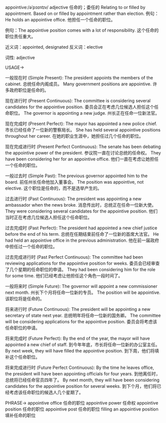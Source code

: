appointive:/əˈpɔɪntɪv/
adjective
任命的；委任的
Relating to or filled by appointment.  Based on or filled by appointment rather than election.
例句：He holds an appointive office. 他担任一个任命的职位。

例句：The appointive position comes with a lot of responsibility.  这个任命的职位责任重大。

近义词：appointed, designated
反义词：elective

词性: adjective


USAGE->

一般现在时 (Simple Present):
The president appoints the members of the cabinet. 总统任命内阁成员。
Many government positions are appointive. 许多政府职位是任命的。


现在进行时 (Present Continuous):
The committee is considering several candidates for the appointive position. 委员会正在考虑几位候选人担任这个任命职位。
The governor is appointing a new judge. 州长正在任命一位新法官。


现在完成时 (Present Perfect):
The mayor has appointed a new police chief. 市长已经任命了一位新的警察局长。
She has held several appointive positions throughout her career.  在她的职业生涯中，她担任过几个任命的职位。


现在完成进行时 (Present Perfect Continuous):
The senate has been debating the appointive power of the president. 参议院一直在讨论总统的任命权。
They have been considering her for an appointive office. 他们一直在考虑让她担任一个任命的职位。


一般过去时 (Simple Past):
The previous governor appointed him to the board. 前任州长任命他加入董事会。
The position was appointive, not elective.  这个职位是任命的，而不是选举产生的。


过去进行时 (Past Continuous):
The president was appointing a new ambassador when the news broke.  消息传出时，总统正在任命一位新大使。
They were considering several candidates for the appointive position. 他们当时正在考虑几位候选人担任这个任命职位。


过去完成时 (Past Perfect):
The president had appointed a new chief justice before the end of his term. 总统在任期结束前任命了一位新的首席大法官。
He had held an appointive office in the previous administration. 他在前一届政府中担任过一个任命的职位。


过去完成进行时 (Past Perfect Continuous):
The committee had been reviewing applications for the appointive position for weeks. 委员会已经审查了几个星期的任命职位的申请。
They had been considering him for the role for some time.  他们已经考虑让他担任这个角色一段时间了。


一般将来时 (Simple Future):
The governor will appoint a new commissioner next month. 州长下个月将任命一位新的专员。
The position will be appointive.  该职位将是任命的。


将来进行时 (Future Continuous):
The president will be appointing a new secretary of state next year.  总统明年将任命一位新的国务卿。
The committee will be considering applications for the appointive position. 委员会将考虑该任命职位的申请。


将来完成时 (Future Perfect):
By the end of the year, the mayor will have appointed a new chief of staff. 到今年年底，市长将任命一位新的办公室主任。
By next week, they will have filled the appointive position. 到下周，他们将填补这个任命职位。


将来完成进行时 (Future Perfect Continuous):
By the time he leaves office, the president will have been appointing officials for four years. 到他离任时，总统将已经任命官员四年了。
By next month, they will have been considering candidates for the appointive position for several weeks. 到下个月，他们将已经考虑该任命职位的候选人几个星期了。


PHRASE->
appointive office  任命的职位
appointive power 任命权
appointive position  任命的职位
appointive post  任命的职位
filling an appointive position  填补任命的职位
